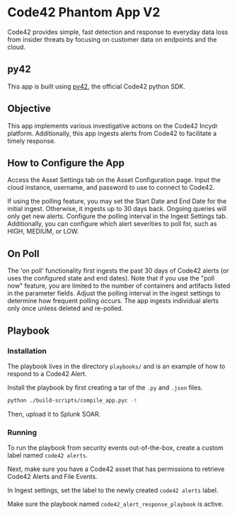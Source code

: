 # Code42 Phantom App V2

Code42 provides simple, fast detection and response to everyday data loss from insider threats by focusing on customer
data on endpoints and the cloud.

## py42

This app is built using <a href="https://github.com/code42/py42">py42</a>, the official Code42 python SDK.

## Objective

This app implements various investigative actions on the Code42 Incydr platform. Additionally, this app
ingests alerts from Code42 to facilitate a timely response.

## How to Configure the App

Access the Asset Settings tab on the Asset Configuration page. Input the cloud instance, username, and password
to use to connect to Code42.

If using the polling feature, you may set the Start Date and End Date for the initial ingest. Otherwise,
it ingests up to 30 days back. Ongoing queries will only get new alerts. Configure the polling interval in the
Ingest Settings tab. Additionally, you can configure which alert severities to poll for, such as HIGH, MEDIUM,
or LOW.

## On Poll

The 'on poll' functionality first ingests the past 30 days of Code42 alerts (or uses the configured state and
end dates). Note that if you use the "poll now" feature, you are limited to the number of containers and
artifacts listed in the parameter fields. Adjust the polling interval in the ingest settings to determine how
frequent polling occurs. The app ingests individual alerts only once unless deleted and re-polled.

## Playbook

### Installation

The playbook lives in the directory `playbooks/` and is an example of how to respond to a Code42 Alert.

Install the playbook by first creating a tar of the `.py` and `.json` files.

```bash
python ./build-scripts/compile_app.pyc -t
```

Then, upload it to Splunk SOAR.

### Running

To run the playbook from security events out-of-the-box, create a custom label named `code42 alerts`.

Next, make sure you have a Code42 asset that has permissions to retrieve Code42 Alerts and File Events.

In Ingest settings, set the label to the newly created `code42 alerts` label.

Make sure the playbook named `code42_alert_response_playbook` is active.
